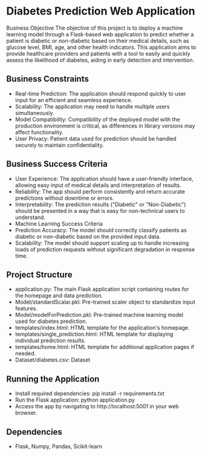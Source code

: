# Diabetes Prediction Web Application
Business Objective
The objective of this project is to deploy a machine learning model through a Flask-based web application to predict whether a patient is diabetic or non-diabetic based on their medical details, such as glucose level, BMI, age, and other health indicators. This application aims to provide healthcare providers and patients with a tool to easily and quickly assess the likelihood of diabetes, aiding in early detection and intervention.

## Business Constraints
- Real-time Prediction: The application should respond quickly to user input for an efficient and seamless experience.
- Scalability: The application may need to handle multiple users simultaneously.
- Model Compatibility: Compatibility of the deployed model with the production environment is critical, as differences in library versions may affect functionality.
- User Privacy: Patient data used for prediction should be handled securely to maintain confidentiality.
## Business Success Criteria
- User Experience: The application should have a user-friendly interface, allowing easy input of medical details and interpretation of results.
- Reliability: The app should perform consistently and return accurate predictions without downtime or errors.
- Interpretability: The prediction results ("Diabetic" or "Non-Diabetic") should be presented in a way that is easy for non-technical users to understand.
- Machine Learning Success Criteria
- Prediction Accuracy: The model should correctly classify patients as diabetic or non-diabetic based on the provided input data.
- Scalability: The model should support scaling up to handle increasing loads of prediction requests without significant degradation in response time.
## Project Structure
- application.py: The main Flask application script containing routes for the homepage and data prediction.
- Model/standardScalar.pkl: Pre-trained scaler object to standardize input features.
- Model/modelForPrediction.pkl: Pre-trained machine learning model used for diabetes prediction.
- templates/index.html: HTML template for the application's homepage.
- templates/single_prediction.html: HTML template for displaying individual prediction results.
- templates/home.html: HTML template for additional application pages if needed.
- Dataset/diabetes.csv: Dataset
## Running the Application
- Install required dependencies: pip install -r requirements.txt
- Run the Flask application: python application.py
- Access the app by navigating to http://localhost:5001 in your web browser.
## Dependencies
- Flask, Numpy, Pandas, Scikit-learn

